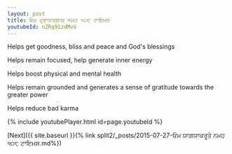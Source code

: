 ```yaml
---
layout: post
title: ਓਮ ਦੁਰਾਧਾਰਸ਼ਾਯ ਨਮਹ ੧੦੮ ਟਾਇਮਸ
youtubeId: nZRq91zdMvU
---
```

 
 
Helps get goodness, bliss and peace and God's blessings
 
Helps remain focused, help generate inner energy 
 
Helps boost physical and mental health 
 
Helps remain grounded and generates a sense of gratitude towards the greater power 
 
Helps reduce bad karma
 
 
 
 


{% include youtubePlayer.html id=page.youtubeId %}
 
[Next]({{ site.baseurl }}{% link  split2/_posts/2015-07-27-ਓਮ ਯਾਗਯਾਕਰੂਤੇ ਨਮਹ ੧੦੮ ਟਾਇਮਸ.md%})
 
